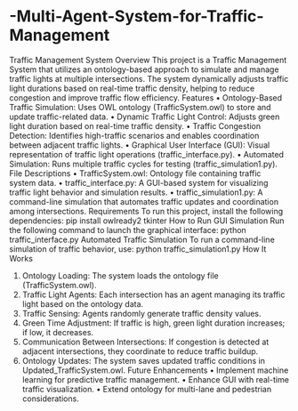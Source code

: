 # -Multi-Agent-System-for-Traffic-Management

Traffic Management System
Overview
This project is a Traffic Management System that utilizes an ontology-based approach to simulate and manage traffic lights at multiple intersections. The system dynamically adjusts traffic light durations based on real-time traffic density, helping to reduce congestion and improve traffic flow efficiency.
Features
•	Ontology-Based Traffic Simulation: Uses OWL ontology (TrafficSystem.owl) to store and update traffic-related data.
•	Dynamic Traffic Light Control: Adjusts green light duration based on real-time traffic density.
•	Traffic Congestion Detection: Identifies high-traffic scenarios and enables coordination between adjacent traffic lights.
•	Graphical User Interface (GUI): Visual representation of traffic light operations (traffic_interface.py).
•	Automated Simulation: Runs multiple traffic cycles for testing (traffic_simulation1.py).
File Descriptions
•	TrafficSystem.owl: Ontology file containing traffic system data.
•	traffic_interface.py: A GUI-based system for visualizing traffic light behavior and simulation results.
•	traffic_simulation1.py: A command-line simulation that automates traffic updates and coordination among intersections.
Requirements
To run this project, install the following dependencies:
pip install owlready2 tkinter
How to Run
GUI Simulation
Run the following command to launch the graphical interface:
python traffic_interface.py
Automated Traffic Simulation
To run a command-line simulation of traffic behavior, use:
python traffic_simulation1.py
How It Works
1.	Ontology Loading: The system loads the ontology file (TrafficSystem.owl).
2.	Traffic Light Agents: Each intersection has an agent managing its traffic light based on the ontology data.
3.	Traffic Sensing: Agents randomly generate traffic density values.
4.	Green Time Adjustment: If traffic is high, green light duration increases; if low, it decreases.
5.	Communication Between Intersections: If congestion is detected at adjacent intersections, they coordinate to reduce traffic buildup.
6.	Ontology Updates: The system saves updated traffic conditions in Updated_TrafficSystem.owl.
Future Enhancements
•	Implement machine learning for predictive traffic management.
•	Enhance GUI with real-time traffic visualization.
•	Extend ontology for multi-lane and pedestrian considerations.



